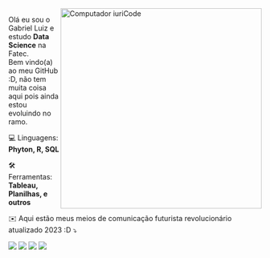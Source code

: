 <img src="https://icon-library.com/images/free-books-icon/free-books-icon-25.jpg" min-width="400px" max-width="400px" width="400px" align="right" alt="Computador iuriCode">

<p align="left"> 
  Olá eu sou o Gabriel Luiz e estudo <strong>Data Science</strong> na Fatec.<br>
  Bem vindo(a) ao meu GitHub :D, não tem muita coisa aqui pois ainda estou evoluindo no ramo.
</p>

<p align="left">
  💻 Linguagens: <strong>Phyton, R, SQL</strong>
</p>

<p align="left">
  🛠️ Ferramentas: <strong>Tableau, Planilhas, e outros</strong>
</p>

<p align="left">
  ✉️ Aqui estão meus meios de comunicação futurista revolucionário atualizado 2023 :D ⤵️
</p>

<p align="left">
  <a href="mailto:gabrielluizone@gmail.com" alt="Gmail" target="_blank">
  <img src="https://img.shields.io/badge/-Gmail-FF0000?style=flat-square&labelColor=FF0000&logo=gmail&logoColor=white&link=LINK-DO-SEU-EMAIL" /></a>

  <a href="https://www.linkedin.com/in/gabrielluizone/" alt="Linkedin" target="_blank">
  <img src="https://img.shields.io/badge/-Linkedin-0e76a8?style=flat-square&logo=Linkedin&logoColor=white&link=LINK-DO-SEU-LINKEDIN" /></a>

  <a href="https://wa.me/5513997948338" alt="WhatsApp" target="_blank">
  <img src="https://img.shields.io/badge/-WhatsApp-25d366?style=flat-square&labelColor=25d366&logo=whatsapp&logoColor=white&link=API-DO-SEU-WHATSAPP"/></a>

  <a href="https://www.instagram.com/gabrielluizone/" alt="Instagram" target="_blank">
  <img src="https://img.shields.io/badge/-Instagram-DF0174?style=flat-square&labelColor=DF0174&logo=instagram&logoColor=white&link=LINK-DO-SEU-INSTAGRAM"/></a>
</p>  
